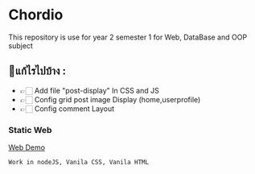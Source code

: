 # Chordio
This repository is use for year 2 semester 1 for Web, DataBase and OOP subject

## 📝แก้ไรไปบ้าง :
  - 👉🏻 Add file "post-display" In CSS and JS
  - 👉🏻 Config grid post image Display (home,userprofile)
  - 👉🏻 Config comment Layout


### Static Web
[Web Demo](https://y2-webapp-music.github.io/Chordio/)

`Work in nodeJS, Vanila CSS, Vanila HTML`
